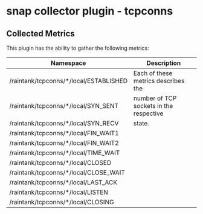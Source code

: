 # snap collector plugin - tcpconns

## Collected Metrics
This plugin has the ability to gather the following metrics:

Namespace | Description
----------|-----------------------
/raintank/tcpconns/*/local/ESTABLISHED | Each of these metrics describes the
/raintank/tcpconns/*/local/SYN_SENT | number of TCP sockets in the respective
/raintank/tcpconns/*/local/SYN_RECV | state.
/raintank/tcpconns/*/local/FIN_WAIT1 |
/raintank/tcpconns/*/local/FIN_WAIT2 | 
/raintank/tcpconns/*/local/TIME_WAIT | 
/raintank/tcpconns/*/local/CLOSED | 
/raintank/tcpconns/*/local/CLOSE_WAIT |
/raintank/tcpconns/*/local/LAST_ACK |
/raintank/tcpconns/*/local/LISTEN | 
/raintank/tcpconns/*/local/CLOSING | 
